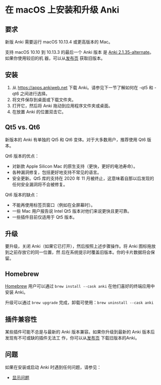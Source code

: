 # 在 macOS 上安装和升级 Anki

<!-- toc -->

## 要求

新版 Anki 需要运行 macOS 10.13.4 或更高版本的 Mac。

支持 macOS 10.10 到 10.13.3 的最后一个 Anki 版本 是
[Anki 2.1.35-alternate](https://github.com/ankitects/anki/releases/tag/2.1.35)。如果你使用较旧的机
器，可以从[发布页](https://github.com/ankitects/anki/releases) 获取旧版本。

## 安装

1. 从 <https://apps.ankiweb.net> 下载 Anki。请参见下一节了解如何在 -qt5 和 -qt6 之间进行选择。
2. 将文件保存到桌面或下载文件夹。
3. 打开它，然后将 Anki 拖动到应用程序文件夹或桌面。
4. 在放置 Anki 的位置双击它。

## Qt5 vs. Qt6

新版本的 Anki 有单独的 Qt5 和 Qt6 变体。对于大多数用户，推荐使用 Qt6 版本。

Qt6 版本的优点：

- 对新款 Apple Silicon Mac 的原生支持（更快，更好的电池寿命）。
- 各种漏洞修复，包括更好地支持不常见的语言。
- 安全更新。Qt5 库的支持在 2020 年 11 月被终止，这意味着自那以后发现的任何安全漏洞将不会被修复。

Qt6 版本的缺点：

- 不能再使用标签页窗口（例如在全屏幕时）。
- 一些 Mac 用户报告说 Intel Qt5 版本对他们来说更快且更可靠。
- 一些插件目前仅适用于 Qt5 版本。

## 升级

要升级，关闭 Anki（如果它已打开），然后按照上述步骤操作。将 Anki 图标拖放到之前存放它的同一位置，然
后在系统提示时覆盖旧版本。你的卡片数据将会保留。

## Homebrew

[Homebrew](https://brew.sh/) 用户可以通过 `brew install --cask anki` 在他们喜好的终端应用中安装
Anki。

升级可以通过 `brew upgrade` 完成，卸载可使用：`brew uninstall --cask anki`

## 插件兼容性

某些插件可能不总是与最新的 Anki 版本兼容。如果你升级到最新的 Anki 版本后发现有不可或缺的插件无法工
作，你可以从[发布页](https://github.com/ankitects/anki/releases) 下载旧版本的Anki。

## 问题

如果在安装或启动 Anki 时遇到任何问题，请参见：

- [显示问题](display-issues.md)
